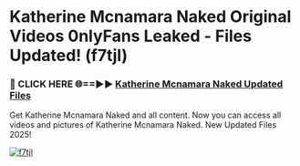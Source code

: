 # Katherine Mcnamara Naked Original Videos 0nlyFans Leaked - Files Updated! (f7tjl)

<h3>🔴 CLICK HERE 🌐==►► <a href="https://tinyurl.com/yckcrads" rel="nofollow">Katherine Mcnamara Naked Updated Files</a></h3>

Get Katherine Mcnamara Naked and all content. Now you can access all videos and pictures of Katherine Mcnamara Naked. New Updated Files 2025!

[![f7tjl](https://i.imgur.com/hpKpOFt.gif)](https://tinyurl.com/yckcrads)
